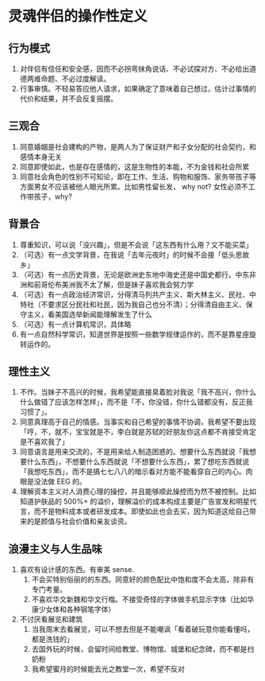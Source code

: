 # 灵魂伴侣的操作性定义

## 行为模式

1. 对伴侣有信任和安全感，因而不必拐弯抹角说话、不必试探对方、不必给出道德两难命题、不必过度解读。
2. 行事审慎。不轻易答应他人请求，如果确定了意味着自己想过，估计过事情的代价和结果，并不会反复摇摆。

## 三观合

1. 同意婚姻是社会建构的产物，是两人为了保证财产和子女分配的社会契约，和感情本身无关
2. 同意即使如此，也是存在感情的，这是生物性的本能，不为金钱和社会所累
3. 同意社会角色的性别不可知论，即在工作、生活、购物和服饰、家务带孩子等方面男女不应该被他人眼光所累。比如男性留长发， why not? 女性必须不工作带孩子，why?

## 背景合

1. 尊重知识，可以说「没兴趣」，但是不会说「这东西有什么用？又不能买菜」
2. （可选）有一点文学背景，在我说「去年元夜时」的时候不会接「低头思故乡」
3. （可选）有一点历史背景，无论是欧洲史东地中海史还是中国史都行。中东非洲和前哥伦布美洲我不太了解，但是妹子喜欢我会努力学
4. （可选）有一点政治经济常识，分得清马列共产主义、斯大林主义、民社、中特社（不要求区分民社和社民，因为我自己也分不清）；分得清自由主义、保守主义，看美国选举新闻能理解发生了什么
5. （可选）有一点计算机常识，具体略
6. 有一点自然科学常识，知道世界是按照一些数学规律运作的，而不是靠星座旋转运作的。

## 理性主义

1. 不作。当妹子不高兴的时候，我希望能直接臭着脸对我说「我不高兴，你什么什么做错了应该怎样怎样」，而不是「不，你没错，你什么错都没有，反正我习惯了」。
2. 同意真理高于自己的情感。当事实和自己希望的事情不协调，我希望不要出现「哼，不，就不，宝宝就是不，李白就是苏轼的好朋友你这点都不肯接受肯定是不喜欢我了」
3. 同意语言是用来交流的，不是用来给人制造困惑的。想要什么东西就说「我想要什么东西」，不想要什么东西就说「不想要什么东西」，累了想吃东西就说「我想吃东西」，而不是搞七七八八的暗示看对方能不能看穿自己的内心。肉眼是没法做 EEG 的。
4. 理解资本主义对人消费心理的操控，并且能够顺此操控而为然不被控制。比如知道护肤品的 500%+ 的溢价，理解溢价的成本构成主要是广告宣发和明星代言，而不是物料成本或者研发成本。即使如此也会去买，因为知道这给自己带来的是颜值与社会价值和亲友谈资。

## 浪漫主义与人生品味

1. 喜欢有设计感的东西。有审美 sense. 
	1. 不会买特别俗丽的的东西。同意好的颜色配比中饱和度不会太高，除非有专门考量。
	2. 不喜欢华文新魏和华文行楷。不接受奇怪的字体做手机显示字体（比如华康少女体和各种钢笔字体）
2. 不讨厌看展览和建筑
	1. 当我周末去看展览，可以不想去但是不能嘲讽「看着破玩意你能看懂吗，都是洗钱的」
	2. 去国外玩的时候，会留时间给教堂、博物馆、城堡和纪念碑，而不都是扫奶粉
	3. 我希望蜜月的时候能去光之教堂一次，希望不反对
